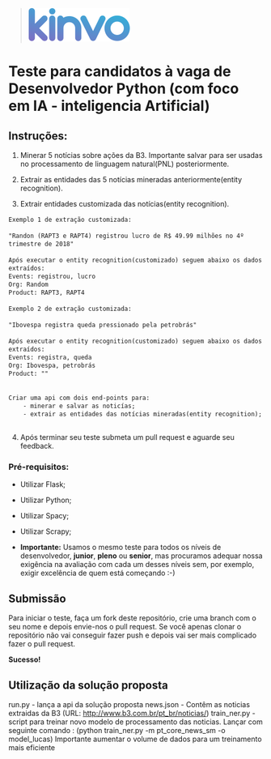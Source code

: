 > ![Logo Kinvo](https://github.com/kinvoapp/kinvo-mobile-test/blob/master/logo.svg)

# Teste para candidatos à vaga de Desenvolvedor Python (com foco em IA - inteligencia Artificial)  


## Instruções:

1. Minerar 5 notícias sobre ações da B3. Importante salvar para ser usadas no processamento de linguagem natural(PNL) posteriormente.

2. Extrair as entidades das 5 notícias mineradas anteriormente(entity recognition).

3. Extrair entidades customizada das notícias(entity recognition).


```
Exemplo 1 de extração customizada:

"Randon (RAPT3 e RAPT4) registrou lucro de R$ 49.99 milhões no 4º trimestre de 2018"

Após executar o entity recognition(customizado) seguem abaixo os dados extraídos:
Events: registrou, lucro
Org: Random
Product: RAPT3, RAPT4

Exemplo 2 de extração customizada:

"Ibovespa registra queda pressionado pela petrobrás"

Após executar o entity recognition(customizado) seguem abaixo os dados extraídos:
Events: registra, queda
Org: Ibovespa, petrobrás
Product: ""


Criar uma api com dois end-points para:
	- minerar e salvar as noticías;
	- extrair as entidades das notícias mineradas(entity recognition);


  ```

4. Após terminar seu teste submeta um pull request e aguarde seu feedback.


### Pré-requisitos:

* Utilizar Flask;
* Utilizar Python;
* Utilizar Spacy;
* Utilizar Scrapy;


* **Importante:** Usamos o mesmo teste para todos os níveis de desenvolvedor, **junior**, **pleno** ou **senior**, mas procuramos adequar nossa exigência na avaliação com cada um desses níveis sem, por exemplo, exigir excelência de quem está começando :-)

## Submissão

Para iniciar o teste, faça um fork deste repositório, crie uma branch com o seu nome e depois envie-nos o pull request.
Se você apenas clonar o repositório não vai conseguir fazer push e depois vai ser mais complicado fazer o pull request.

**Sucesso!**

## Utilização da solução proposta

run.py  - lança a api da solução proposta
news.json - Contêm as noticias extraidas da B3 (URL: http://www.b3.com.br/pt_br/noticias/)
train_ner.py - script para treinar novo modelo de processamento das noticias. Lançar com seguinte comando : (python train_ner.py -m pt_core_news_sm -o model_lucas) Importante aumentar o volume de dados para um treinamento mais eficiente
